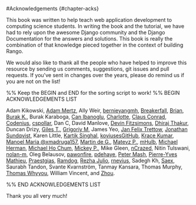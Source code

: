 #Acknowledgements {#chapter-acks}

This book was written to help teach web application development to computing science students. In writing the book and the tutorial, we have had to rely upon the awesome Django community and the Django Documentation for the answers and solutions. This book is really the combination of that knowledge pieced together in the context of building Rango. 

We would also like to thank all the people who have helped to improve this resource by sending us comments, suggestions, git issues and pull requests. If you've sent in changes over the years, please do remind us if you are not on the list! 

%% Keep the BEGIN and END for the sorting script to work!
%% BEGIN ACKNOWLEDGEMENTS LIST

Adam Kikowski,
[Adam Mertz](https://github.com/Amertz08),
Ally Weir,
[bernieyangmh](https://github.com/bernieyangmh),
[Breakerfall](https://github.com/breakerfall),
[Brian](https://github.com/flycal6),
[Burak K.](https://github.com/McMutton),
Burak Karaboga,
[Can Ibanoglu](https://github.com/canibanoglu),
[Charlotte](https://github.com/Charlotteis),
[Claus Conrad](https://github.com/cconrad),
[Codenius](https://twitter.com/Codenius),
[cspollar](https://github.com/cspollar),
Dan C,
David Manlove,
[Devin Fitzsimons](https://github.com/aisflat439),
[Dhiraj Thakur](https://github.com/dhirajt),
Duncan Drizy,
[Giles T.](https://github.com/gpjt),
[Grigoriy M](https://github.com/GriMel),
James Yeo,
[Jan Felix Trettow](‏https://twitter.com/JanFelixTrettow),
[Jonathan Sundqvist](https://github.com/jonathan-s),
Karen Little,
[Kartik Singhal](https://github.com/k4rtik),
[koviusesGitHub](https://github.com/koviusesGitHub),
[Krace Kumar](https://github.com/kracekumar),
[Manoel Maria ‏@xmadruga157](https://twitter.com/xmadruga157),
[Martin de G.](https://github.com/martindegroot),
[Matevz P.](https://github.com/matonsjojc),
[mHulb](https://github.com/mHulb),
[Michael Herman](https://github.com/mjhea0),
[Michael Ho Chum](https://github.com/michaelchum),
[Mickey P.](https://github.com/mickeypash),
Mike Gleen,
[nCrazed](https://github.com/nCrazed),
Nitin Tulswani,
[nolan-m](https://github.com/nolan-m),
Oleg Belausov,
[pawonfire](https://github.com/pawonfire),
[pdehaye](https://github.com/pdehaye),
[Peter Mash](https://github.com/PeterMash),
[Pierre-Yves Mathieu](https://github.com/pywebdesign),
[Praestgias](https://github.com/praestigias),
[Ramdog](https://github.com/ramdog),
[Rezha Julio](https://github.com/kimiamania),
[rnevius](https://github.com/rnevius),
Sadegh Kh,
[Saex](https://github.com/SaeX),
Saurabh Tandon,
Svante Kvarnström,
Tanmay Kansara,
Thomas Murphy,
[Thomas Whyyou](https://twitter.com/thomaswhyyou),
William Vincent, and
[Zhou](https://github.com/AugustLONG).


%% END ACKNOWLEDGEMENTS LIST

Thank you all very much!


